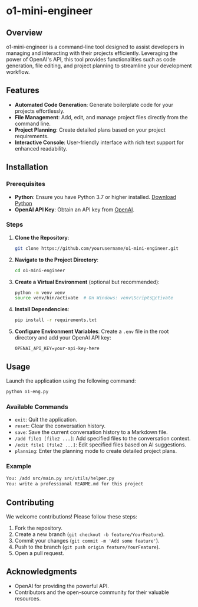 # o1-mini-engineer

## Overview
o1-mini-engineer is a command-line tool designed to assist developers in managing and interacting with their projects efficiently. Leveraging the power of OpenAI's API, this tool provides functionalities such as code generation, file editing, and project planning to streamline your development workflow.

## Features
- **Automated Code Generation**: Generate boilerplate code for your projects effortlessly.
- **File Management**: Add, edit, and manage project files directly from the command line.
- **Project Planning**: Create detailed plans based on your project requirements.
- **Interactive Console**: User-friendly interface with rich text support for enhanced readability.

## Installation

### Prerequisites
- **Python**: Ensure you have Python 3.7 or higher installed. [Download Python](https://www.python.org/downloads/)
- **OpenAI API Key**: Obtain an API key from [OpenAI](https://platform.openai.com/).

### Steps
1. **Clone the Repository**:
   ```bash
   git clone https://github.com/yourusername/o1-mini-engineer.git
   ```

2. **Navigate to the Project Directory**:
   ```bash
   cd o1-mini-engineer
   ```

3. **Create a Virtual Environment** (optional but recommended):
   ```bash
   python -m venv venv
   source venv/bin/activate  # On Windows: venv\Scriptsctivate
   ```

4. **Install Dependencies**:
   ```bash
   pip install -r requirements.txt
   ```

5. **Configure Environment Variables**:
   Create a `.env` file in the root directory and add your OpenAI API key:
   ```
   OPENAI_API_KEY=your-api-key-here
   ```

## Usage
Launch the application using the following command:
```bash
python o1-eng.py
```

### Available Commands
- `exit`: Quit the application.
- `reset`: Clear the conversation history.
- `save`: Save the current conversation history to a Markdown file.
- `/add file1 [file2 ...]`: Add specified files to the conversation context.
- `/edit file1 [file2 ...]`: Edit specified files based on AI suggestions.
- `planning`: Enter the planning mode to create detailed project plans.

### Example
```bash
You: /add src/main.py src/utils/helper.py
You: write a professional README.md for this project
```

## Contributing
We welcome contributions! Please follow these steps:
1. Fork the repository.
2. Create a new branch (`git checkout -b feature/YourFeature`).
3. Commit your changes (`git commit -m 'Add some feature'`).
4. Push to the branch (`git push origin feature/YourFeature`).
5. Open a pull request.


## Acknowledgments
- OpenAI for providing the powerful API.
- Contributors and the open-source community for their valuable resources.
